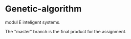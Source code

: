 # Genetic-algorithm
modul E inteligent systems. 

The "master" branch is the final product for the assignment. 
